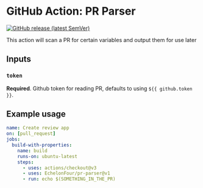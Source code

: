 # GitHub Action: PR Parser

[![GitHub release (latest SemVer)](https://img.shields.io/github/v/release/reviewdog/action-eslint?logo=github&sort=semver)](https://github.com/reviewdog/action-eslint/releases)

This action will scan a PR for certain variables and output them for use later

## Inputs

### `token`

**Required**. Github token for reading PR, defaults to using `${{ github.token }}`.

## Example usage

```yml
name: Create review app
on: [pull_request]
jobs:
  build-with-properties:
    name: build
    runs-on: ubuntu-latest
    steps:
      - uses: actions/checkout@v3
      - uses: EchelonFour/pr-parser@v1
      - run: echo $(SOMETHING_IN_THE_PR)
```
